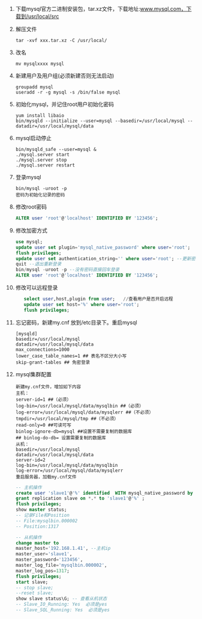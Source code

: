 1. 下载mysql官方二进制安装包，tar.xz文件，下载地址:www.mysql.com，下载到/usr/local/src

2. 解压文件

   ```shell
   tar -xvf xxx.tar.xz -C /usr/local/
   ```

3. 改名

   ```shell
   mv mysqlxxxx mysql
   ```

4. 新建用户及用户组(必须新建否则无法启动)

   ```shell
   groupadd mysql
   useradd -r -g mysql -s /bin/false mysql
   ```

5. 初始化mysql，并记住root用户初始化密码

   ```shell
   yum install libaio
   bin/mysqld --initialize --user=mysql --basedir=/usr/local/mysql --datadir=/usr/local/mysql/data
   ```

6. mysql启动停止

   ```shell
   bin/mysqld_safe --user=mysql &
   ./mysql.server start
   ./mysql.server stop
   ./mysql.server restart
   ```

7. 登录mysql

   ```shell
   bin/mysql -uroot -p
   密码为初始化记录的密码
   ```

8. 修改root密码

   ```sql
   ALTER user 'root'@'localhost' IDENTIFIED BY '123456';
   ```

9. 修改加密方式

   ```sql
   use mysql;
   update user set plugin='mysql_native_password' where user='root';
   flush privileges;
   update user set authentication_string='' where user='root'; --更新密码为空
   quit --退出重新登录
   bin/mysql -uroot -p --没有密码直接回车登录
   ALTER user 'root'@'localhost' IDENTIFIED BY '123456';
   ```

10. 修改可以远程登录

    ```sql
       select user,host,plugin from user;   //查看用户是否开启远程
       update user set host='%' where user='root';
       flush privileges;
    ```

11. 忘记密码，新建my.cnf 放到/etc目录下。重启mysql

    ```shell
    [mysqld]
    basedir=/usr/local/mysql
    datadir=/usr/local/mysql/data
    max_connections=1000
    lower_case_table_names=1 ## 表名不区分大小写
    skip-grant-tables ## 免密登录
    ```

12. mysql集群配置

    ```shell
    新建my.cnf文件，增加如下内容
    主机：
    server-id=1 ##（必须）
    log-bin=/usr/local/mysql/data/mysqlbin ##（必须）
    log-error=/usr/local/mysql/data/mysqlerr ##（不必须）
    tmpdir=/usr/local/mysql/tmp ##（不必须）
    read-only=0 ##可读可写
    binlog-ignore-db=mysql ##设置不需要复制的数据库
    ## binlog-do-db= 设置需要复制的数据库
    从机：
    basedir=/usr/local/mysql
    datadir=/usr/local/mysql/data
    server-id=2
    log-bin=/usr/local/mysql/data/mysqlbin
    log-error=/usr/local/mysql/data/mysqlerr
    重启服务器，加载my.cnf文件
    ```

    ```sql
    -- 主机操作
    create user 'slave1'@'%' identified  WITH mysql_native_password by '123456';
    grant replication slave on *.* to 'slave1'@'%' ;
    flush privileges;
    show master status;
    -- 记录File和Position
    -- File:mysqlbin.000002
    -- Position:1317
    ```

    ```sql
    -- 从机操作
    change master to
    master_host='192.168.1.41', --主机ip
    master_user='slave1',
    master_password='123456',
    master_log_file='mysqlbin.000002',
    master_log_pos=1317;
    flush privileges;
    start slave;
    -- stop slave;
    --reset slave;
    show slave status\G; -- 查看从机状态
    -- Slave_IO_Running: Yes  必须是yes
    -- Slave_SQL_Running: Yes  必须是yes                           
    ```

